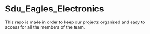 # Sdu_Eagles_Electronics
This repo is made in order to keep our projects organised and easy to access for all the members of the team.
